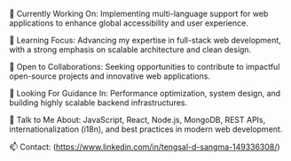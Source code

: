 




🔭 Currently Working On: Implementing multi-language support for web applications to enhance global accessibility and user experience.

🌱 Learning Focus: Advancing my expertise in full-stack web development, with a strong emphasis on scalable architecture and clean design.

👯 Open to Collaborations: Seeking opportunities to contribute to impactful open-source projects and innovative web applications.

🤝 Looking For Guidance In: Performance optimization, system design, and building highly scalable backend infrastructures.

💬 Talk to Me About: JavaScript, React, Node.js, MongoDB, REST APIs, internationalization (i18n), and best practices in modern web development.

📫 Contact: (https://www.linkedin.com/in/tengsal-d-sangma-149336308/)
